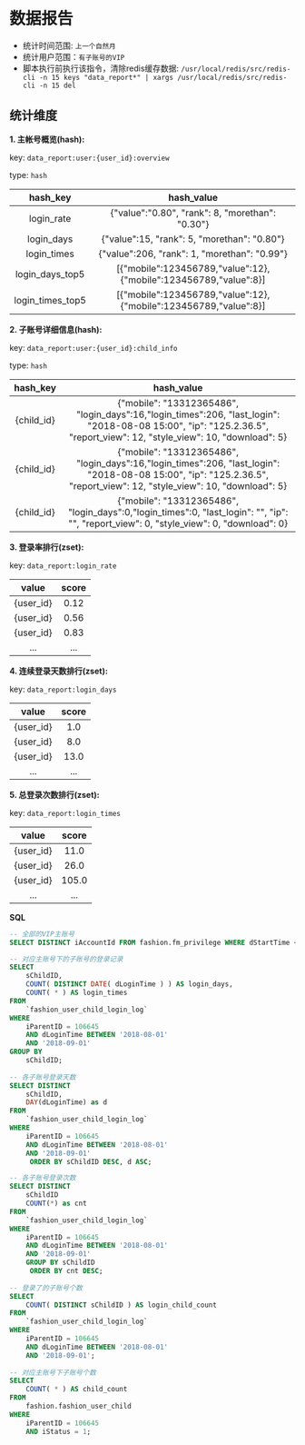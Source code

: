 # 数据报告

- 统计时间范围: `上一个自然月`
- 统计用户范围：`有子账号的VIP`
- 脚本执行前执行该指令，清除redis缓存数据: `/usr/local/redis/src/redis-cli -n 15 keys "data_report*" | xargs /usr/local/redis/src/redis-cli -n 15 del`

## 统计维度

**1. 主帐号概览(hash):**

key:  `data_report:user:{user_id}:overview`

type: `hash`

|    hash_key     |                          hash_value                          |
| :-------------: | :----------------------------------------------------------: |
|   login_rate    |        {"value":"0.80", "rank": 8, "morethan": "0.30"}         |
|   login_days    |          {"value":15, "rank": 5, "morethan": "0.80"}          |
|    login_times    |         {"value":206, "rank": 1, "morethan": "0.99"}          |
| login_days_top5 | [{"mobile":123456789,"value":12}, {"mobile":123456789,"value":8}] |
| login_times_top5  | [{"mobile":123456789,"value":12}, {"mobile":123456789,"value":8}] |



**2. 子账号详细信息(hash):**

key: `data_report:user:{user_id}:child_info`

type: `hash`

|  hash_key  |                          hash_value                          |
| :--------: | :----------------------------------------------------------: |
| {child_id} | {"mobile": "13312365486", "login_days":16,"login_times":206, "last_login": "2018-08-08 15:00", "ip": "125.2.36.5", "report_view": 12, "style_view": 10, "download": 5} |
| {child_id} | {"mobile": "13312365486", "login_days":16,"login_times":206, "last_login": "2018-08-08 15:00", "ip": "125.2.36.5", "report_view": 12, "style_view": 10, "download": 5} |
| {child_id} | {"mobile": "13312365486", "login_days":0,"login_times":0, "last_login": "", "ip": "", "report_view": 0, "style_view": 0, "download": 0} |



**3. 登录率排行(zset):**

key: `data_report:login_rate`


|   value   | score |
| :-------: | :---: |
| {user_id} | 0.12  |
| {user_id} | 0.56  |
| {user_id} | 0.83  |
|    ...    |  ...  |



**4. 连续登录天数排行(zset):**

key: `data_report:login_days`

|   value   | score |
| :-------: | :---: |
| {user_id} |  1.0  |
| {user_id} |  8.0  |
| {user_id} | 13.0  |
|    ...    |  ...  |



**5. 总登录次数排行(zset):**

key: `data_report:login_times`

|   value   | score |
| :-------: | :---: |
| {user_id} | 11.0  |
| {user_id} | 26.0  |
| {user_id} | 105.0 |
|    ...    |  ...  |



**SQL**

```sql
-- 全部的VIP主账号
SELECT DISTINCT iAccountId FROM fashion.fm_privilege WHERE dStartTime < NOW() AND dEndTime > NOW();

-- 对应主账号下的子账号的登录记录
SELECT
	sChildID,
	COUNT( DISTINCT DATE( dLoginTime ) ) AS login_days,
	COUNT( * ) AS login_times 
FROM
	`fashion_user_child_login_log` 
WHERE
	iParentID = 106645 
	AND dLoginTime BETWEEN '2018-08-01' 
	AND '2018-09-01' 
GROUP BY
	sChildID;
	
-- 各子账号登录天数
SELECT DISTINCT
	sChildID,
	DAY(dLoginTime) as d
FROM
	`fashion_user_child_login_log` 
WHERE
	iParentID = 106645 
	AND dLoginTime BETWEEN '2018-08-01' 
	AND '2018-09-01' 
	 ORDER BY sChildID DESC, d ASC;

-- 各子账号登录次数
SELECT DISTINCT
	sChildID
	COUNT(*) as cnt
FROM
	`fashion_user_child_login_log` 
WHERE
	iParentID = 106645 
	AND dLoginTime BETWEEN '2018-08-01' 
	AND '2018-09-01' 
	GROUP BY sChildID
	 ORDER BY cnt DESC;
	
-- 登录了的子账号个数
SELECT
	COUNT( DISTINCT sChildID ) AS login_child_count 
FROM
	`fashion_user_child_login_log` 
WHERE
	iParentID = 106645 
	AND dLoginTime BETWEEN '2018-08-01' 
	AND '2018-09-01';
	
-- 对应主账号下子账号个数
SELECT
	COUNT( * ) AS child_count 
FROM
	fashion.fashion_user_child 
WHERE
	iParentID = 106645 
	AND iStatus = 1;

```
